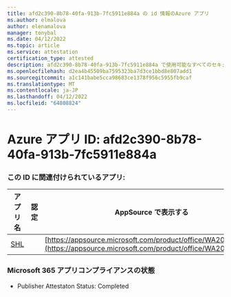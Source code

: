 ```yaml
---
title: afd2c390-8b78-40fa-913b-7fc5911e884a の id 情報のAzure アプリ
ms.author: elmalova
author: elenamalova
manager: tonybal
ms.date: 04/12/2022
ms.topic: article
ms.service: attestation
certification_type: attested
description: afd2c390-8b78-40fa-913b-7fc5911e884a で使用可能なすべてのセキュリティとコンプライアンス情報。
ms.openlocfilehash: d2ea4b45509ba7595323ba7d3ce1bbd8e807add1
ms.sourcegitcommit: a1c141babe5cca98683ce1378f956c5955fb9caf
ms.translationtype: MT
ms.contentlocale: ja-JP
ms.lasthandoff: 04/12/2022
ms.locfileid: "64808824"
---
```

# <a name="azure-app-id-afd2c390-8b78-40fa-913b-7fc5911e884a"></a>Azure アプリ ID: afd2c390-8b78-40fa-913b-7fc5911e884a


### <a name="apps-associated-with-this-id"></a>この ID に関連付けられているアプリ:
| **アプリ名** | **認定** | **AppSource で表示する** |
|--------------|---------------|-----------------------|
| [SHL](../forward/WA200002887.md) |  | [https://appsource.microsoft.com/product/office/WA200002887](https://appsource.microsoft.com/product/office/WA200002887) |

### <a name="microsoft-365-app-compliance-status"></a>Microsoft 365 アプリコンプライアンスの状態
- Publisher Attestaton Status: Completed
